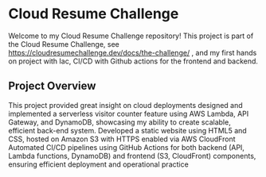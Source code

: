 # Cloud Resume Challenge

Welcome to my Cloud Resume Challenge repository! This project is part of the Cloud Resume Challenge, see https://cloudresumechallenge.dev/docs/the-challenge/ , and my first hands on project with Iac, CI/CD with Github actions for the frontend and backend. 

## Project Overview

This project provided great insight on cloud deployments designed and implemented a serverless visitor counter feature using AWS Lambda, API Gateway, and DynamoDB, showcasing my ability to create scalable, efficient back-end system. 
Developed a static website using HTML5 and CSS, hosted on Amazon S3 with HTTPS enabled via AWS CloudFront
Automated CI/CD pipelines using GitHub Actions for both backend (API, Lambda functions, DynamoDB) and
frontend (S3, CloudFront) components, ensuring efficient deployment and operational practice





